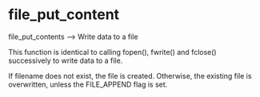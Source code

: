 # file_put_content

file_put_contents —> Write data to a file

This function is identical to calling fopen(), fwrite() and fclose() successively to write data to a file.

If filename does not exist, the file is created. Otherwise, the existing file is overwritten, unless the FILE_APPEND flag is set.

